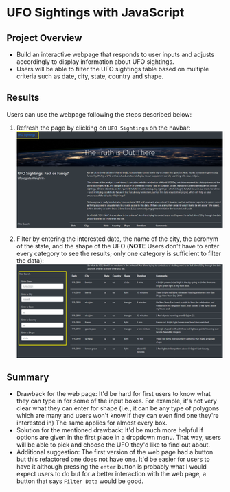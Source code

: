 # UFO Sightings with JavaScript

## Project Overview

- Build an interactive webpage that responds to user inputs and adjusts accordingly to display information about UFO sightings.
- Users will be able to filter the UFO sightings table based on multiple criteria such as date, city, state, country and shape.

## Results

Users can use the webpage following the steps described below:

1. Refresh the page by clicking on `UFO Sightings` on the navbar:
   ![](static/img/navbar.png)

2. Filter by entering the interested date, the name of the city, the acronym of the state, and the shape of the UFO (**NOTE** Users don't have to enter every category to see the results; only one category is sufficient to filter the data):
   ![](static/img/filter_data.png)

## Summary

- Drawback for the web page: It'd be hard for first users to know what they can type in for some of the input boxes. For example, it's not very clear what they can enter for shape (i.e., it can be any type of polygons which are many and users won't know if they can even find one they're interested in) The same applies for almost every box.
- Solution for the mentioned drawback: It'd be much more helpful if options are given in the first place in a dropdown menu. That way, users will be able to pick and choose the UFO they'd like to find out about.
- Additional suggestion: The first version of the web page had a button but this refactored one does not have one. It'd be easier for users to have it although pressing the `enter` button is probably what I would expect users to do but for a better interaction with the web page, a button that says `Filter Data` would be good.
